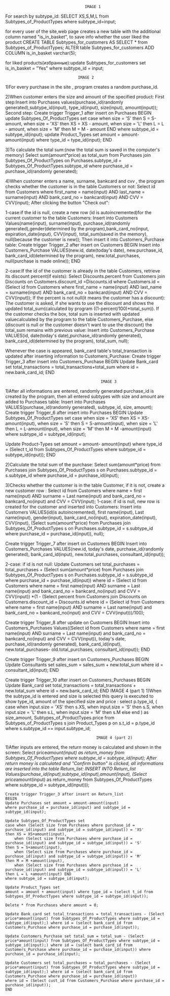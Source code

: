                                        IMAGE 1
For search by subtype_id: SELECT XS,S,M,L from Subtypes_of_ProductTypes where subtype_id=input;
 
for every user of the site,web page creates a new table with the additional column named "is_in_basket",
to save info whether the user liked the product
CREATE TABLE Subtypes_for_customers AS SELECT * from Subtypes_of_ProductTypes;
ALTER table Subtypes_for_customers ADD COLUMN is_in_basket varchar(5); 

for liked products(избранные):update Subtypes_for_customers set is_in_basket = "Yes" where subtype_id = input;

                                    IMAGE 2
1)For every purchase in the site , program creates a random purchase_id.

2)When customer enters the size and amount of the specified product:
First step:Insert into Purchases values(purchase_id(randomly generated),subtype_id(input), type_id(input), size(input), amount(input));
Second step: Create trigger Trigger_1 after insert on Purchases
  BEGIN
     update Subtypes_Of_ProductTypes set 
  case when size = 'S' then S = S-amount,
  when size = 'XS' then XS = XS - amount,
  when size = 'L' then L = L - amount,
  when size = 'M' then M = M - amount END
  where subtype_id = subtype_id(input);
     update Product_Types set
  amount = amount-amount(input)
  where type_id = type_id(input);
  END

3)To calculate the total sum:(now the total sum is saved in the computer's memory)
Select sum(amount*price) as total_sum from Purchases 
join Subtypes_Of_ProductTypes on Purchases.subtype_id = Subtypes_Of_ProductTypes.subtype_id
where purchase_id = purchase_id(randomly generated);

4)When customer enters a name, surname, bankcard and cvv , the program checks whether the customer is in the table Customers or not:
   Select id from Customers where first_name = name(input) AND last_name = surname(input) AND bank_card_no = bankcard(input) AND CVV = CVV(input);
   After clicking the button "Check out":

1-case:if the id is null, create a new row (id is autoincremented)for the current customer to the table Customers:
   Insert into Customers Values(name(input), surname(input), purchase_id(randomly generated),gender(determined by the program),bank_card_no(input, expiration_date(input), CVV(input), total_sum(saved in the memory), null(because the customer is new));
Then insert it into Customers_Purchase table:
   Create trigger Trigger_2 after insert on Customers
   BEGIN
   Insert into Customers_Purchase VALUES(new.id, date(today's date), new.purchase_id, bank_card_id(determined by the program), new.total_purchases, null(purchase is made online));
   END

2-case:If the id of the customer is already in the table Customers, retrieve its discount percent(if exists):
   Select Discounts.percent from Customers join Discounts on Customers.discount_id =Discounts.id where Customers.id = (Select id from Customers where first_name = name(input) AND last_name = surname(input) AND bank_card_no = bankcard(input) AND CVV = CVV(input));
   If the percent is not null(it means the customer has a discount):
The customer is asked, if she wants to use the discount and shows the updated total_sum(calculated by program ((1-percent/100)*total_sum)). If the customer checks the box, total sum is inserted with updated valuecalculated by the program to the table Customers_Purchase, else (discount is null or the customer doesn't want to use the discount) the total_sum remains with previous value:
   Insert into Customers_Purchase VALUES(id, date(today's date),purchase_id(randomly generated), bank_card_id(determined by the program), total_sum, null);

Whenever the case is appeared, bank_card table's total_transaction is updated after inserting information to Customers_Purchase:
   Create trigger Trigger_3 after insert into Customers_Purchase
   BEGIN
   Update Bank_card set total_transactions = total_transactions+total_sum
   where id = new.bank_card_id;
   END
                                             
                                              IMAGE 3
1)After all informations are entered, randomly generated purchase_id is created by the program, then all entered subtypes with size and amount are added to Purchases table:
   Insert into Purchases VALUES(purchase_id(randomly generated), subtype_id, size, amount);
   Create trigger Trigger_6 after insert into Purchases 
   BEGIN
   Update Subtypes_Of_ProductTypes set 
   case when size = 'XS' then XS = XS-amount(input),
        when size = 'S' then S = S-amount(input),
        when size = 'L' then L = L-amount(input),
        when size = 'M' then M = M -amount(input)
   where subtype_id = subtype_id(input);

   Update Product-Types set amount = amount- amount(input) 
   where type_id = (Select t_id from Subtypes_Of_ProductTypes where subtype_id = subtype_id(input));
   END

2)Calculate the total sum of the purchase:
   Select sum(amount*price) from Purchases join Subtypes_Of_ProductTypes s on Purchases.subtype_id = s.subtype_id where purchase_id = purchase_id(input);

3)Checks whether the customer is in the table Customer, if it is not, create a new customer row :
   Select id from Customers where name = first name(input) AND surname = Last name(input) and bank_card_no = bankcard_no(input) and CVV = CVV(input);
1-case: if id is null, new row is created for the customer and inserted into Customers:
   Insert into Customers VALUES(id(is autoincremented), first name(input), Last name(input), gender(input), bank_card_no(input), expiration_date(input), CVV(input), (Select sum(amount*price) from Purchases join Subtypes_Of_ProductTypes s on Purchases.subtype_id = s.subtype_id where purchase_id = purchase_id(input)), null);

   Create trigger Trigger_7 after insert on Customers
   BEGIN
   Insert into Customers_Purchases VALUES(new.id, today's date, purchase_id(randomly generated), bank_card_id(input), new.total_purchases, consultant_id(input));

2-case: if id is not null:
   Update Customers set total_purchases = total_purchases + (Select sum(amount*price) from Purchases join Subtypes_Of_ProductTypes s on Purchases.subtype_id = s.subtype_id where purchase_id = purchase_id(input)) where id = (Select id from Customers where name = first name(input) AND surname = Last name(input) and bank_card_no = bankcard_no(input) and CVV = CVV(input)) *(1 - (Select percent from Customers join Discounts on Customers.discount_id = Discounts.id where id = (Select id from Customers where name = first name(input) AND surname = Last name(input) and bank_card_no = bankcard_no(input) and CVV = CVV(input)))/100);

   Create trigger Trigger_8 after update on Customers 
   BEGIN
   Insert into Customers_Purchases Values((Select id from Customers where name = first name(input) AND surname = Last name(input) and bank_card_no = bankcard_no(input) and CVV = CVV(input)), today's date, purchase_id(randomly generated), bank_card_id(input), new.total_purchases- old.total_purchases, consultant_id(input));
   END

   Create trigger Trigger_9 after insert on Customers_Purchases
   BEGIN
   Update Consultants set sales_sum = sales_sum + new.total_sum 
   where id = consultant_id(input);
   END

   Create trigger Trigger_10 after insert on Customers_Purchases
   BEGIN
   Update Bank_card set total_transactions = total_transactions + new.total_sum
   where id = new.bank_card_id;
   END
                                           IMAGE 4 (part 1)
1)When the subtype_id is entered and size is selected this query is executed to show type_id, amount of the specified size and price :
    select p.type_id, (
    case 
    when input.size = 'XS' then s.XS,
    when input.size  = 'S' then s.S,
    when input.size  = 'L' then s.L,
    when input.size  = 'M' then s.M
    else end
    ) as size_amount, Subtypes_of_ProductTypes.price 
    from Subtypes_of_ProductTypes s
    join Product_Types p on s.t_id = p.type_id
    where s.subtype_id == input.subtype_id;
                                            
                                            IMAGE 4 (part 2)
1)After inputs are entered, the return money is calculated and shown in the screen:
    Select price*amount(input) as return_money from Subtypes_Of_ProductTypes where subtype_id = subtype_id(input);
After return money is calculated and "Confirm button" is clicked, all informations are inserted into the table Return_list:
    INSERT INTO Return_list Values(purchase_id(input),subtype_id(input),amount(input), (Select price*amount(input) as return_money from Subtypes_Of_ProductTypes where subtype_id = subtype_id(input)));

    Create trigger Trigger_3 after insert on Return_list
    BEGIN
    Update Purchases set amount = amount-amount(input)
    where purchase_id = purchase_id(input) and subtype_id = subtype_id(input);

    Update Subtypes_Of_ProductTypes set 
    case when (Select size from Purchases where purchase_id = purchase_id(input) and subtype_id = subtype_id(input)) = 'XS' 
    then XS = XS+amount(input),
        when (Select size from Purchases where purchase_id = purchase_id(input) and subtype_id = subtype_id(input)) = 'S' 
    then S = S+amount(input),
        when (Select size from Purchases where purchase_id = purchase_id(input) and subtype_id = subtype_id(input)) = 'M' 
    then M = M +amount(input),
        when (Select size from Purchases where purchase_id = purchase_id(input) and subtype_id = subtype_id(input)) = 'L' 
    then L = L +amount(input) END
    where subtype_id = subtype_id(input);

    Update Product_Types set
    amount = amount + amount(input) where type_id = (select t_id from Subtypes_Of_ProductTypes where subtype_id = subtype_id(input));

    Delete * from Purchases where amount = 0;

    Update Bank_card set total_transactions = total_transactions - (Select price*amount(input) from Subtypes_Of_ProductTypes where subtype_id = subtype_id(input);) where id = (select bank_card_id from Customers_Purchase where purchase_id = purchase_id(input));

    Update Customers_Purchase set total_sum = total_sum - (Select price*amount(input) from Subtypes_Of_ProductTypes where subtype_id = subtype_id(input);) where id = (select bank_card_id from Customers_Purchase where purchase_id = purchase_id(input)) where 
    purchase_id = purchase_id(input);

    Update Customers set total_purchases = total_purchases - (Select price*amount(input) from Subtypes_Of_ProductTypes where subtype_id = subtype_id(input);) where id = (select bank_card_id from Customers_Purchase where purchase_id = purchase_id(input)) 
    where id = (Select cust_id from Customers_Purchase where purchase_id = purchase_id(input));
    END
                                            



  
